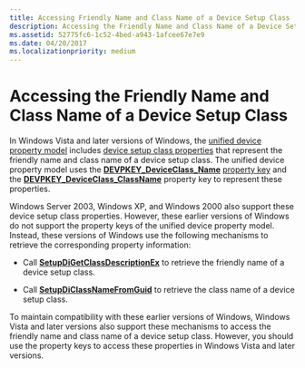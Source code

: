 ```yaml
---
title: Accessing Friendly Name and Class Name of a Device Setup Class
description: Accessing the Friendly Name and Class Name of a Device Setup Class
ms.assetid: 52775fc6-1c52-4bed-a943-1afcee67e7e9
ms.date: 04/20/2017
ms.localizationpriority: medium
---
```


# Accessing the Friendly Name and Class Name of a Device Setup Class


In Windows Vista and later versions of Windows, the [unified device property model](unified-device-property-model--windows-vista-and-later-.md) includes [device setup class properties](accessing-device-setup-class-properties.md) that represent the friendly name and class name of a device setup class. The unified device property model uses the [**DEVPKEY_DeviceClass_Name**](https://msdn.microsoft.com/library/windows/hardware/ff542315) [property key](property-keys.md) and the [**DEVPKEY_DeviceClass_ClassName**](https://msdn.microsoft.com/library/windows/hardware/ff542272) property key to represent these properties.

Windows Server 2003, Windows XP, and Windows 2000 also support these device setup class properties. However, these earlier versions of Windows do not support the property keys of the unified device property model. Instead, these versions of Windows use the following mechanisms to retrieve the corresponding property information:

-   Call [**SetupDiGetClassDescriptionEx**](https://msdn.microsoft.com/library/windows/hardware/ff551058) to retrieve the friendly name of a device setup class.

-   Call [**SetupDiClassNameFromGuid**](https://msdn.microsoft.com/library/windows/hardware/ff550947) to retrieve the class name of a device setup class.

To maintain compatibility with these earlier versions of Windows, Windows Vista and later versions also support these mechanisms to access the friendly name and class name of a device setup class. However, you should use the property keys to access these properties in Windows Vista and later versions.

 

 





